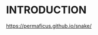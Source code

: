 # INTRODUCTION

<a href="https://permaficus.github.io/snake/">https://permaficus.github.io/snake/</a>